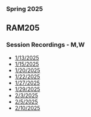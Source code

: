 ### Spring 2025
## RAM205
### Session Recordings - M,W

- [1/13/2025](https://nmc.zoom.us/rec/share/DOzObJ4m-HRpjtXJdxTohJDQQwkUhgXpU1NBtroVj_b8xSm_2sSc7IF0pu8GaccK.2M13jYB5GLXIBWn9)
- [1/15/2025](https://nmc.zoom.us/rec/share/JURA1r5zs-GwjTA0Fx4XA5A2W-d4540sG-FbvFz4APVQvRsOgcRqQB6nireEq-A.HThwkEI297sZGTz9)
- [1/20/2025](https://nmc.zoom.us/rec/share/TcuzasnguC2C1aIHSMF2bKR65w9AUt15IbvP7wyXGSy7dpnFYZQQW-fB6ycZULsi.ihOlDbp6ckbgrDP1)
- [1/22/2025](https://nmc.zoom.us/rec/share/2B4Oc0m33HDCyaG8W4E6HYhDOFVNxakTDxLqLtSQz8ZXsQPGCRdPYcsvicu0L3hx.6bd52nS-_BBnrA50)
- [1/27/2025]()
- [1/29/2025](https://nmc.zoom.us/rec/share/9RCYFX1qh60t4UwL9LcBrtlN2MqECQu11FF7-sTXLwdNS6EubqBC1DZOX1T4GSRY.79QrSUo_SQzcfq_S?startTime=1738163455000)
- [2/3/2025](https://nmc.zoom.us/rec/share/a1FQh_Vw2AYEbwYgDxqqxmr7_24gSxlMHQMOnnUDYCFc4UGcVZCWUvw8bWn-SsyU.i5GWM6gomNg4DNLF)
- [2/5/2025](https://nmc.zoom.us/rec/share/i6eCDPriGf3LgsHzgWqmrIJ8Xea3mZiBfQfDnj9YuD5UtNeqUEDeV0UcpxWZ5-XA.dKBaGI4iXHqWuSyj)
- [2/10/2025](https://nmc.zoom.us/rec/share/FWhEVNZiEU9DxAsBwX5iYlHJKveYLVBVETpUrpox6OG7LgXg_z5HC9fOZc_gY07T.SaRd6l1nnVfDgdDM)

<!--




- [2/12/2025]()
- [2/17/2025]()
- [2/19/2025]()
- [2/24/2025]()
- [2/26/2025]()
- [3/3/2025]()
- [3/4/2025]()
- [3/10/2025]()
- [3/12/2025]()
- [3/17/2025]()
- [3/19/2025]()
- [3/24/2025]()
- [3/26/2025]()
- [3/31/2025]()
- [4/2/2025]()
- [4/7/2025]()
- [4/9/2025]()
- [4/14/2025]()
- [4/16/2025]()
- [4/21/2025]()
- [4/23/2025]()
- [4/28/2025]()
- [5/30/2025]() -->
